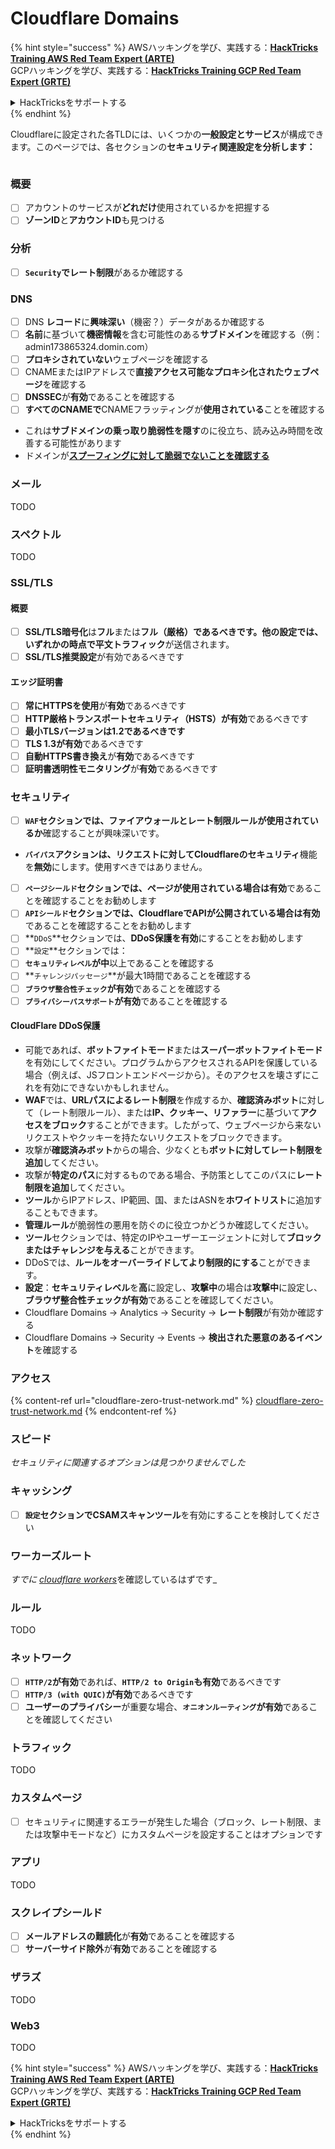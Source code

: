 # Cloudflare Domains

{% hint style="success" %}
AWSハッキングを学び、実践する：<img src="../../.gitbook/assets/image (1) (1) (1).png" alt="" data-size="line">[**HackTricks Training AWS Red Team Expert (ARTE)**](https://training.hacktricks.xyz/courses/arte)<img src="../../.gitbook/assets/image (1) (1) (1).png" alt="" data-size="line">\
GCPハッキングを学び、実践する：<img src="../../.gitbook/assets/image (2).png" alt="" data-size="line">[**HackTricks Training GCP Red Team Expert (GRTE)**<img src="../../.gitbook/assets/image (2).png" alt="" data-size="line">](https://training.hacktricks.xyz/courses/grte)

<details>

<summary>HackTricksをサポートする</summary>

* [**サブスクリプションプラン**](https://github.com/sponsors/carlospolop)を確認してください！
* **💬 [**Discordグループ**](https://discord.gg/hRep4RUj7f)または[**Telegramグループ**](https://t.me/peass)に参加するか、**Twitter** 🐦 [**@hacktricks\_live**](https://twitter.com/hacktricks_live)**をフォローしてください。**
* **[**HackTricks**](https://github.com/carlospolop/hacktricks)および[**HackTricks Cloud**](https://github.com/carlospolop/hacktricks-cloud)のGitHubリポジトリにPRを提出してハッキングトリックを共有してください。**

</details>
{% endhint %}

Cloudflareに設定された各TLDには、いくつかの**一般設定とサービス**が構成できます。このページでは、各セクションの**セキュリティ関連設定を分析します：**

<figure><img src="../../.gitbook/assets/image (101).png" alt=""><figcaption></figcaption></figure>

### 概要

* [ ] アカウントのサービスが**どれだけ**使用されているかを把握する
* [ ] **ゾーンID**と**アカウントID**も見つける

### 分析

* [ ] **`Security`**で**レート制限**があるか確認する

### DNS

* [ ] DNS **レコード**に**興味深い**（機密？）データがあるか確認する
* [ ] **名前**に基づいて**機密情報**を含む可能性のある**サブドメイン**を確認する（例：admin173865324.domin.com）
* [ ] **プロキシされていない**ウェブページを確認する
* [ ] CNAMEまたはIPアドレスで**直接アクセス可能なプロキシ化されたウェブページ**を確認する
* [ ] **DNSSEC**が**有効**であることを確認する
* [ ] **すべてのCNAMEで**CNAMEフラッティングが**使用されている**ことを確認する
* これは**サブドメインの乗っ取り脆弱性を隠す**のに役立ち、読み込み時間を改善する可能性があります
* ドメインが[**スプーフィングに対して脆弱でないことを確認する**](https://book.hacktricks.xyz/network-services-pentesting/pentesting-smtp#mail-spoofing)

### **メール**

TODO

### スペクトル

TODO

### SSL/TLS

#### **概要**

* [ ] **SSL/TLS暗号化**は**フル**または**フル（厳格）**であるべきです。他の設定では、いずれかの時点で**平文トラフィック**が送信されます。
* [ ] **SSL/TLS推奨設定**が有効であるべきです

#### エッジ証明書

* [ ] **常にHTTPSを使用**が**有効**であるべきです
* [ ] **HTTP厳格トランスポートセキュリティ（HSTS）**が**有効**であるべきです
* [ ] **最小TLSバージョンは1.2であるべきです**
* [ ] **TLS 1.3が有効**であるべきです
* [ ] **自動HTTPS書き換え**が**有効**であるべきです
* [ ] **証明書透明性モニタリング**が**有効**であるべきです

### **セキュリティ**

* [ ] **`WAF`**セクションでは、**ファイアウォール**と**レート制限ルールが使用されているか**確認することが興味深いです。
* **`バイパス`**アクションは、リクエストに対して**Cloudflareのセキュリティ**機能を**無効**にします。使用すべきではありません。
* [ ] **`ページシールド`**セクションでは、ページが使用されている場合は**有効**であることを確認することをお勧めします
* [ ] **`APIシールド`**セクションでは、CloudflareでAPIが公開されている場合は**有効**であることを確認することをお勧めします
* [ ] **`DDoS`**セクションでは、**DDoS保護を有効**にすることをお勧めします
* [ ] **`設定`**セクションでは：
* [ ] **`セキュリティレベル`**が**中**以上であることを確認する
* [ ] **`チャレンジパッセージ`**が最大1時間であることを確認する
* [ ] **`ブラウザ整合性チェック`**が**有効**であることを確認する
* [ ] **`プライバシーパスサポート`**が**有効**であることを確認する

#### **CloudFlare DDoS保護**

* 可能であれば、**ボットファイトモード**または**スーパーボットファイトモード**を有効にしてください。プログラムからアクセスされるAPIを保護している場合（例えば、JSフロントエンドページから）。そのアクセスを壊さずにこれを有効にできないかもしれません。
* **WAF**では、**URLパスによるレート制限**を作成するか、**確認済みボット**に対して（レート制限ルール）、または**IP、クッキー、リファラー**に基づいて**アクセスをブロック**することができます。したがって、ウェブページから来ないリクエストやクッキーを持たないリクエストをブロックできます。
* 攻撃が**確認済みボット**からの場合、少なくとも**ボットに対してレート制限を追加**してください。
* 攻撃が**特定のパス**に対するものである場合、予防策としてこのパスに**レート制限を追加**してください。
* **ツール**からIPアドレス、IP範囲、国、またはASNを**ホワイトリスト**に追加することもできます。
* **管理ルール**が脆弱性の悪用を防ぐのに役立つかどうか確認してください。
* **ツール**セクションでは、特定のIPやユーザーエージェントに対して**ブロックまたはチャレンジを与える**ことができます。
* DDoSでは、**ルールをオーバーライドしてより制限的にする**ことができます。
* **設定**：**セキュリティレベル**を**高**に設定し、**攻撃中**の場合は**攻撃中**に設定し、**ブラウザ整合性チェックが有効**であることを確認してください。
* Cloudflare Domains -> Analytics -> Security -> **レート制限**が有効か確認する
* Cloudflare Domains -> Security -> Events -> **検出された悪意のあるイベント**を確認する

### アクセス

{% content-ref url="cloudflare-zero-trust-network.md" %}
[cloudflare-zero-trust-network.md](cloudflare-zero-trust-network.md)
{% endcontent-ref %}

### スピード

_セキュリティに関連するオプションは見つかりませんでした_

### キャッシング

* [ ] **`設定`**セクションで**CSAMスキャンツール**を有効にすることを検討してください

### **ワーカーズルート**

_すでに_ [_cloudflare workers_](./#workers)を確認しているはずです_

### ルール

TODO

### ネットワーク

* [ ] **`HTTP/2`**が**有効**であれば、**`HTTP/2 to Origin`**も**有効**であるべきです
* [ ] **`HTTP/3 (with QUIC)`**が**有効**であるべきです
* [ ] **ユーザーのプライバシー**が重要な場合、**`オニオンルーティング`**が**有効**であることを確認してください

### **トラフィック**

TODO

### カスタムページ

* [ ] セキュリティに関連するエラーが発生した場合（ブロック、レート制限、または攻撃中モードなど）にカスタムページを設定することはオプションです

### アプリ

TODO

### スクレイプシールド

* [ ] **メールアドレスの難読化**が**有効**であることを確認する
* [ ] **サーバーサイド除外**が**有効**であることを確認する

### **ザラズ**

TODO

### **Web3**

TODO

{% hint style="success" %}
AWSハッキングを学び、実践する：<img src="../../.gitbook/assets/image (1) (1) (1).png" alt="" data-size="line">[**HackTricks Training AWS Red Team Expert (ARTE)**](https://training.hacktricks.xyz/courses/arte)<img src="../../.gitbook/assets/image (1) (1) (1).png" alt="" data-size="line">\
GCPハッキングを学び、実践する：<img src="../../.gitbook/assets/image (2).png" alt="" data-size="line">[**HackTricks Training GCP Red Team Expert (GRTE)**<img src="../../.gitbook/assets/image (2).png" alt="" data-size="line">](https://training.hacktricks.xyz/courses/grte)

<details>

<summary>HackTricksをサポートする</summary>

* [**サブスクリプションプラン**](https://github.com/sponsors/carlospolop)を確認してください！
* **💬 [**Discordグループ**](https://discord.gg/hRep4RUj7f)または[**Telegramグループ**](https://t.me/peass)に参加するか、**Twitter** 🐦 [**@hacktricks\_live**](https://twitter.com/hacktricks_live)**をフォローしてください。**
* **[**HackTricks**](https://github.com/carlospolop/hacktricks)および[**HackTricks Cloud**](https://github.com/carlospolop/hacktricks-cloud)のGitHubリポジトリにPRを提出してハッキングトリックを共有してください。**

</details>
{% endhint %}
